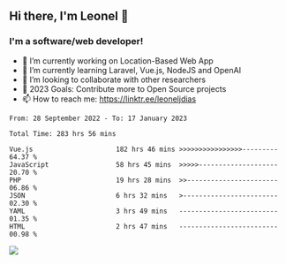 ## Hi there, I'm Leonel 👋

### I'm a software/web developer!
- 🔭 I’m currently working on Location-Based Web App
- 🌱 I’m currently learning Laravel, Vue.js, NodeJS and OpenAI
- 👯 I’m looking to collaborate with other researchers
- 🥅 2023 Goals: Contribute more to Open Source projects
- 📫 How to reach me: https://linktr.ee/leoneljdias

<!--START_SECTION:waka-->

```text
From: 28 September 2022 - To: 17 January 2023

Total Time: 283 hrs 56 mins

Vue.js                     182 hrs 46 mins >>>>>>>>>>>>>>>>---------   64.37 %
JavaScript                 58 hrs 45 mins  >>>>>--------------------   20.70 %
PHP                        19 hrs 28 mins  >>-----------------------   06.86 %
JSON                       6 hrs 32 mins   >------------------------   02.30 %
YAML                       3 hrs 49 mins   -------------------------   01.35 %
HTML                       2 hrs 47 mins   -------------------------   00.98 %
```

<!--END_SECTION:waka-->

![](https://komarev.com/ghpvc/?username=leoneljdias&color=blue&style=flat-square)
